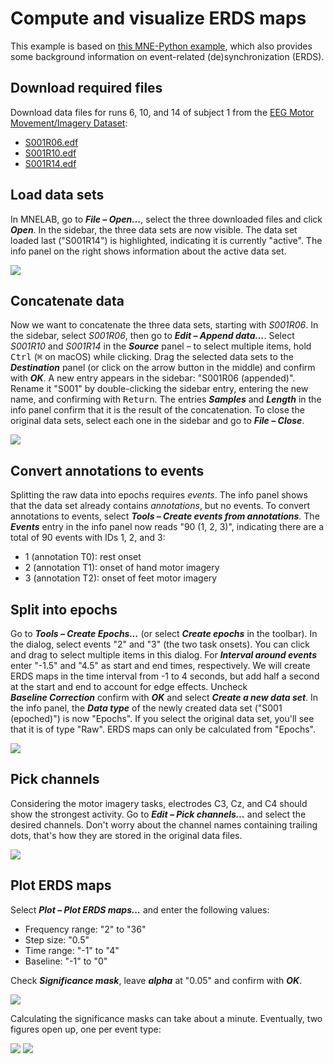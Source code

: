 # Compute and visualize ERDS maps

This example is based on [this MNE-Python example](https://mne.tools/dev/auto_examples/time_frequency/time_frequency_erds.html), which also provides some background information on event-related (de)synchronization (ERDS).

## Download required files
Download data files for runs 6, 10, and 14 of subject 1 from the [EEG Motor Movement/Imagery Dataset](https://physionet.org/content/eegmmidb/1.0.0/):
- [S001R06.edf](https://physionet.org/files/eegmmidb/1.0.0/S001/S001R06.edf?download)
- [S001R10.edf](https://physionet.org/files/eegmmidb/1.0.0/S001/S001R10.edf?download)
- [S001R14.edf](https://physionet.org/files/eegmmidb/1.0.0/S001/S001R14.edf?download)

## Load data sets
In MNELAB, go to **_File&nbsp;–&nbsp;Open..._**, select the three downloaded files and click **_Open_**.
In the sidebar, the three data sets are now visible.
The data set loaded last ("S001R14") is highlighted, indicating it is currently "active".
The info panel on the right shows information about the active data set.

![](./images/erds_maps/data_sets_loaded.png)

## Concatenate data
Now we want to concatenate the three data sets, starting with _S001R06_.
In the sidebar, select _S001R06_, then go to **_Edit&nbsp;–&nbsp;Append&nbsp;data..._**.
Select _S001R10_ and _S001R14_ in the **_Source_** panel – to select multiple items, hold <kbd>Ctrl</kbd> (<kbd>⌘</kbd> on macOS) while clicking.
Drag the selected data sets to the **_Destination_** panel (or click on the arrow button in the middle) and confirm with **_OK_**.
A new entry appears in the sidebar: "S001R06 (appended)".
Rename it "S001" by double-clicking the sidebar entry, entering the new name, and confirming with <kbd>Return</kbd>.
The entries **_Samples_** and **_Length_** in the info panel confirm that it is the result of the concatenation.
To close the original data sets, select each one in the sidebar and go to **_File&nbsp;–&nbsp;Close_**.

![](./images/erds_maps/append_data.png)

## Convert annotations to events
Splitting the raw data into epochs requires _events_.
The info panel shows that the data set already contains _annotations_, but no events.
To convert annotations to events, select **_Tools&nbsp;–&nbsp;Create&nbsp;events&nbsp;from&nbsp;annotations_**.
The **_Events_** entry in the info panel now reads "90 (1, 2, 3)", indicating there are a total of 90 events with IDs 1, 2, and 3:
- 1 (annotation T0): rest onset
- 2 (annotation T1): onset of hand motor imagery
- 3 (annotation T2): onset of feet motor imagery

## Split into epochs
Go to **_Tools&nbsp;–&nbsp;Create&nbsp;Epochs..._** (or select **_Create&nbsp;epochs_** in the toolbar).
In the dialog, select events "2" and "3" (the two task onsets).
You can click and drag to select multiple items in this dialog.
For **_Interval&nbsp;around&nbsp;events_** enter "-1.5" and "4.5" as start and end times, respectively.
We will create ERDS maps in the time interval from -1 to 4 seconds, but add half a second at the start and end to account for edge effects.
Uncheck **_Baseline&nbsp;Correction_** confirm with **_OK_** and select **_Create&nbsp;a&nbsp;new data set_**.
In the info panel, the **_Data&nbsp;type_** of the newly created data set ("S001 (epoched)") is now "Epochs".
If you select the original data set, you'll see that it is of type "Raw".
ERDS maps can only be calculated from "Epochs".

![](./images/erds_maps/create_epochs.png)

## Pick channels
Considering the motor imagery tasks, electrodes C3, Cz, and C4 should show the strongest activity.
Go to **_Edit&nbsp;–&nbsp;Pick&nbsp;channels..._** and select the desired channels.
Don't worry about the channel names containing trailing dots, that's how they are stored in the original data files.

![](./images/erds_maps/pick_channels.png)

## Plot ERDS maps
Select **_Plot&nbsp;–&nbsp;Plot&nbsp;ERDS&nbsp;maps..._** and enter the following values:
- Frequency range: "2" to "36"
- Step size: "0.5"
- Time range: "-1" to "4"
- Baseline: "-1" to "0"

Check **_Significance&nbsp;mask_**, leave **_alpha_** at "0.05" and confirm with **_OK_**.

![](./images/erds_maps/plot_erds_maps.png)

Calculating the significance masks can take about a minute.
Eventually, two figures open up, one per event type:

![](./images/erds_maps/result_hand.png)
![](./images/erds_maps/result_feet.png)
